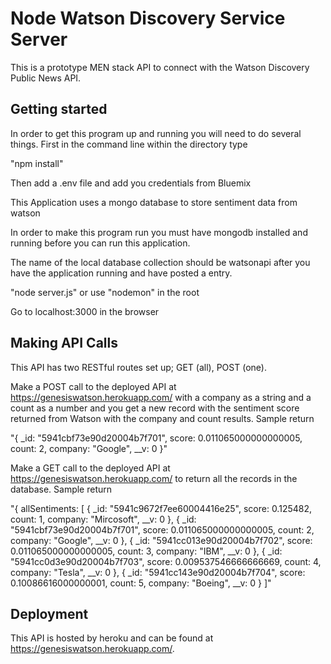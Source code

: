 # Node Watson Discovery Service Server

This is a prototype MEN stack API to connect with the Watson Discovery Public News API.

## Getting started

In order to get this program up and running you will need to do several things. First in the command line within the directory type

"npm install"

Then add a .env file and add you credentials from Bluemix

This Application uses a mongo database to store sentiment data from watson

In order to make this program run you must have mongodb installed and running before you can run this application.

The name of the local database collection should be watsonapi after you have the application running and have posted a entry.

"node server.js" or use "nodemon" in the root

Go to localhost:3000 in the browser

## Making API Calls

This API has two RESTful routes set up; GET (all), POST (one).

Make a POST call to the deployed API at https://genesiswatson.herokuapp.com/ with a company as a string and a count as a number and you get a new record with the sentiment score returned from Watson with the company and count results.
Sample return

"{
_id: "5941cbf73e90d20004b7f701",
score: 0.011065000000000005,
count: 2,
company: "Google",
__v: 0
}"

Make a GET call to the deployed API at https://genesiswatson.herokuapp.com/ to return all the records in the database. Sample return

"{ allSentiments: [
    {
    _id: "5941c9672f7ee60004416e25",
    score: 0.125482,
    count: 1,
    company: "Mircosoft",
    __v: 0
    },
    {
    _id: "5941cbf73e90d20004b7f701",
    score: 0.011065000000000005,
    count: 2,
    company: "Google",
    __v: 0
    },
    {
    _id: "5941cc013e90d20004b7f702",
    score: 0.011065000000000005,
    count: 3,
    company: "IBM",
    __v: 0
    },
    {
    _id: "5941cc0d3e90d20004b7f703",
    score: 0.009537546666666669,
    count: 4,
    company: "Tesla",
    __v: 0
    },
    {
    _id: "5941cc143e90d20004b7f704",
    score: 0.10086616000000001,
    count: 5,
    company: "Boeing",
    __v: 0
    }
  ]"


  ## Deployment

  This API is hosted by heroku and can be found at https://genesiswatson.herokuapp.com/.
